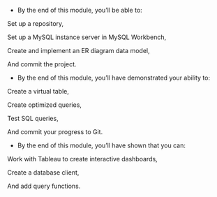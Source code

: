 - By the end of this module, you’ll be able to:

Set up a repository,

Set up a MySQL instance server in MySQL Workbench,

Create and implement an ER diagram data model,

And commit the project.

- By the end of this module, you’ll have demonstrated your ability to:

Create a virtual table,

Create optimized queries,

Test SQL queries,

And commit your progress to Git.

- By the end of this module, you’ll have shown that you can:

Work with Tableau to create interactive dashboards,

Create a database client,

And add query functions.



